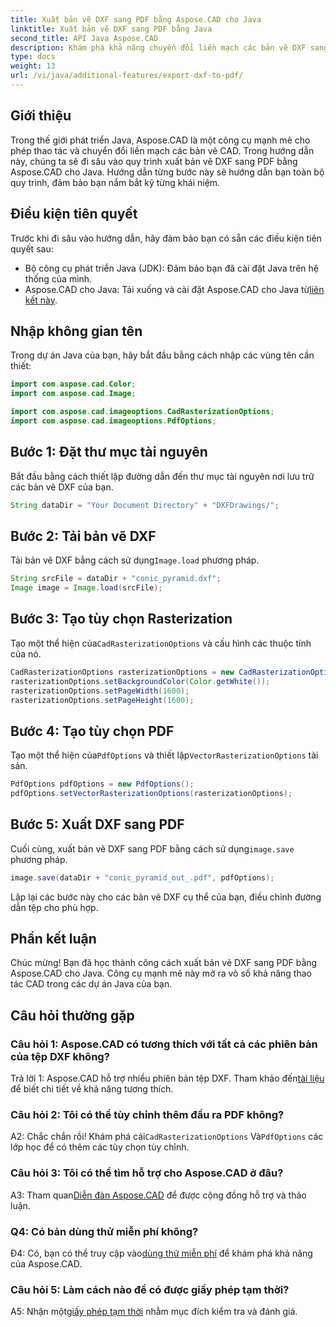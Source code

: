 ```yaml
---
title: Xuất bản vẽ DXF sang PDF bằng Aspose.CAD cho Java
linktitle: Xuất bản vẽ DXF sang PDF bằng Java
second_title: API Java Aspose.CAD
description: Khám phá khả năng chuyển đổi liền mạch các bản vẽ DXF sang PDF trong Java với Aspose.CAD. Nâng cao quy trình làm việc CAD của bạn một cách dễ dàng.
type: docs
weight: 13
url: /vi/java/additional-features/export-dxf-to-pdf/
---
```

## Giới thiệu

Trong thế giới phát triển Java, Aspose.CAD là một công cụ mạnh mẽ cho phép thao tác và chuyển đổi liền mạch các bản vẽ CAD. Trong hướng dẫn này, chúng ta sẽ đi sâu vào quy trình xuất bản vẽ DXF sang PDF bằng Aspose.CAD cho Java. Hướng dẫn từng bước này sẽ hướng dẫn bạn toàn bộ quy trình, đảm bảo bạn nắm bắt kỹ từng khái niệm.

## Điều kiện tiên quyết

Trước khi đi sâu vào hướng dẫn, hãy đảm bảo bạn có sẵn các điều kiện tiên quyết sau:

- Bộ công cụ phát triển Java (JDK): Đảm bảo bạn đã cài đặt Java trên hệ thống của mình.
-  Aspose.CAD cho Java: Tải xuống và cài đặt Aspose.CAD cho Java từ[liên kết này](https://releases.aspose.com/cad/java/).

## Nhập không gian tên

Trong dự án Java của bạn, hãy bắt đầu bằng cách nhập các vùng tên cần thiết:

```java
import com.aspose.cad.Color;
import com.aspose.cad.Image;

import com.aspose.cad.imageoptions.CadRasterizationOptions;
import com.aspose.cad.imageoptions.PdfOptions;
```

## Bước 1: Đặt thư mục tài nguyên

Bắt đầu bằng cách thiết lập đường dẫn đến thư mục tài nguyên nơi lưu trữ các bản vẽ DXF của bạn.

```java
String dataDir = "Your Document Directory" + "DXFDrawings/";
```

## Bước 2: Tải bản vẽ DXF

 Tải bản vẽ DXF bằng cách sử dụng`Image.load` phương pháp.

```java
String srcFile = dataDir + "conic_pyramid.dxf";
Image image = Image.load(srcFile);
```

## Bước 3: Tạo tùy chọn Rasterization

 Tạo một thể hiện của`CadRasterizationOptions` và cấu hình các thuộc tính của nó.

```java
CadRasterizationOptions rasterizationOptions = new CadRasterizationOptions();
rasterizationOptions.setBackgroundColor(Color.getWhite());
rasterizationOptions.setPageWidth(1600);
rasterizationOptions.setPageHeight(1600);
```

## Bước 4: Tạo tùy chọn PDF

 Tạo một thể hiện của`PdfOptions` và thiết lập`VectorRasterizationOptions` tài sản.

```java
PdfOptions pdfOptions = new PdfOptions();
pdfOptions.setVectorRasterizationOptions(rasterizationOptions);
```

## Bước 5: Xuất DXF sang PDF

 Cuối cùng, xuất bản vẽ DXF sang PDF bằng cách sử dụng`image.save` phương pháp.

```java
image.save(dataDir + "conic_pyramid_out_.pdf", pdfOptions);
```

Lặp lại các bước này cho các bản vẽ DXF cụ thể của bạn, điều chỉnh đường dẫn tệp cho phù hợp.

## Phần kết luận

Chúc mừng! Bạn đã học thành công cách xuất bản vẽ DXF sang PDF bằng Aspose.CAD cho Java. Công cụ mạnh mẽ này mở ra vô số khả năng thao tác CAD trong các dự án Java của bạn.

## Câu hỏi thường gặp

### Câu hỏi 1: Aspose.CAD có tương thích với tất cả các phiên bản của tệp DXF không?

 Trả lời 1: Aspose.CAD hỗ trợ nhiều phiên bản tệp DXF. Tham khảo đến[tài liệu](https://reference.aspose.com/cad/java/) để biết chi tiết về khả năng tương thích.

### Câu hỏi 2: Tôi có thể tùy chỉnh thêm đầu ra PDF không?

 A2: Chắc chắn rồi! Khám phá cái`CadRasterizationOptions` Và`PdfOptions` các lớp học để có thêm các tùy chọn tùy chỉnh.

### Câu hỏi 3: Tôi có thể tìm hỗ trợ cho Aspose.CAD ở đâu?

 A3: Tham quan[Diễn đàn Aspose.CAD](https://forum.aspose.com/c/cad/19) để được cộng đồng hỗ trợ và thảo luận.

### Q4: Có bản dùng thử miễn phí không?

 Đ4: Có, bạn có thể truy cập vào[dùng thử miễn phí](https://releases.aspose.com/) để khám phá khả năng của Aspose.CAD.

### Câu hỏi 5: Làm cách nào để có được giấy phép tạm thời?

 A5: Nhận một[giấy phép tạm thời](https://purchase.aspose.com/temporary-license/) nhằm mục đích kiểm tra và đánh giá.
